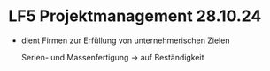 # LF5 Projektmanagement 28.10.24

- dient Firmen zur Erfüllung von unternehmerischen Zielen
  
  Serien- und Massenfertigung -> auf Beständigkeit